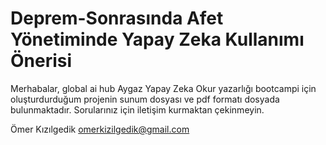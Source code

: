 # Deprem-Sonrasında Afet Yönetiminde Yapay Zeka Kullanımı Önerisi
Merhabalar, global ai hub Aygaz Yapay Zeka Okur yazarlığı bootcampi için oluşturdurduğum projenin sunum dosyası ve pdf formatı dosyada bulunmaktadır.
Sorularınız için iletişim kurmaktan çekinmeyin.

Ömer Kızılgedik
omerkizilgedik@gmail.com
